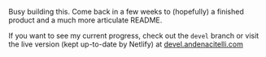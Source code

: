 Busy building this. Come back in a few weeks to (hopefully) a finished product and a much more articulate README. 

If you want to see my current progress, check out the `devel` branch or visit the live version (kept up-to-date by Netlify) at [devel.andenacitelli.com](https://devel.andenacitelli.com)

